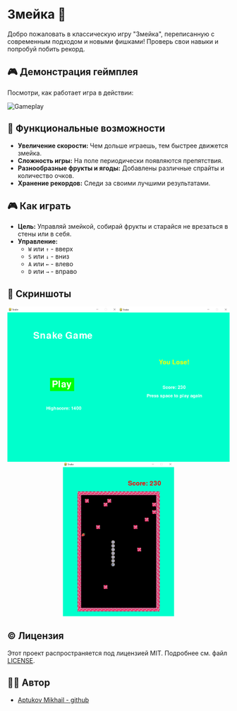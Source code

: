 # Змейка 🐍

Добро пожаловать в классическую игру "Змейка", переписанную с современным подходом и новыми фишками! Проверь свои навыки и попробуй побить рекорд.


## 🎮 Демонстрация геймплея

Посмотри, как работает игра в действии:

![Gameplay](docs/game.gif)

## 🚀 Функциональные возможности

- **Увеличение скорости:** Чем дольше играешь, тем быстрее движется змейка.
- **Сложность игры:** На поле периодически появляются препятствия.
- **Разнообразные фрукты и ягоды:** Добавлены различные спрайты и количество очков.
- **Хранение рекордов:** Следи за своими лучшими результатами.


## 🎮 Как играть

- **Цель:** Управляй змейкой, собирай фрукты и старайся не врезаться в стены или в себя.
- **Управление:**
  - `W` или `↑` - вверх
  - `S` или `↓` - вниз
  - `A` или `←` - влево
  - `D` или `→` - вправо

## 📸 Скриншоты
<div style="display: flex;">
<img src="docs/menu.png" alt="Main Menu" width="50%">
<img src="docs/end.png" alt="Main Menu" width="50%">
</div>

<div style="text-align: center;">
    <img src="docs/game.png" alt="Main Menu" width="50%">
</div>

## © Лицензия

Этот проект распространяется под лицензией MIT. Подробнее см. файл [LICENSE](LICENSE).

## 👨‍💻 Автор

- [Aptukov Mikhail - github](https://github.com/LuckyAm20)